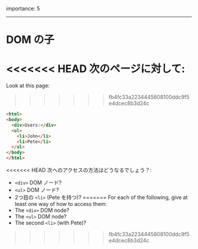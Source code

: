 importance: 5

---

# DOM の子

<<<<<<< HEAD
次のページに対して:
=======
Look at this page:
>>>>>>> fb4fc33a2234445808100ddc9f5e4dcec8b3d24c

```html
<html>
<body>
  <div>Users:</div>
  <ul>
    <li>John</li>
    <li>Pete</li>
  </ul>
</body>
</html>
```

<<<<<<< HEAD
次へのアクセスの方法はどうなるでしょう？:
- `<div>` DOM ノード?
- `<ul>` DOM ノード?
- 2つ目の `<li>` (Pete を持つ)?
=======
For each of the following, give at least one way of how to access them:
- The `<div>` DOM node?
- The `<ul>` DOM node?
- The second `<li>` (with Pete)?
>>>>>>> fb4fc33a2234445808100ddc9f5e4dcec8b3d24c
